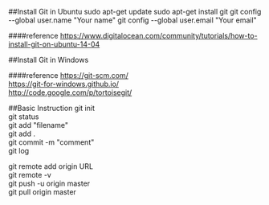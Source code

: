 ##Install Git in Ubuntu
sudo apt-get update
sudo apt-get install git
git config --global user.name "Your name"
git config --global user.email "Your email"

####reference
https://www.digitalocean.com/community/tutorials/how-to-install-git-on-ubuntu-14-04

##Install Git in Windows

####reference
https://git-scm.com/
<br>
https://git-for-windows.github.io/
<br>
http://code.google.com/p/tortoisegit/

##Basic Instruction
git init <br>
git status <br>
git add "filename" <br>
git add .<br>
git commit -m "comment" <br>
git log <br>

git remote add origin URL <br>
git remote -v <br>
git push -u origin master <br>
git pull origin master <br>

